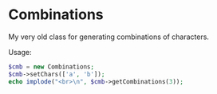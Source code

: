 Combinations
============
My very old class for generating combinations of characters.


Usage:
```php
$cmb = new Combinations;
$cmb->setChars(['a', 'b']);
echo implode("<br>\n", $cmb->getCombinations(3));
```
